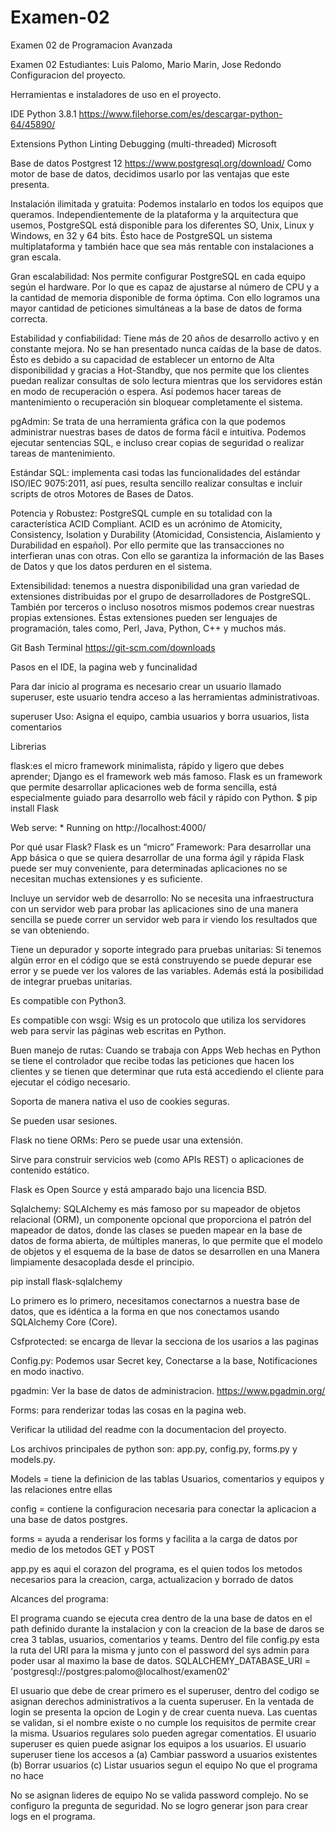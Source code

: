 # Examen-02
Examen 02 de Programacion Avanzada

Examen 02 Estudiantes: Luis Palomo, Mario Marin, Jose Redondo Configuracion del proyecto.

Herramientas e instaladores de uso en el proyecto.

IDE Python 3.8.1 https://www.filehorse.com/es/descargar-python-64/45890/

Extensions Python Linting Debugging (multi-threaded) Microsoft

Base de datos Postgrest 12 https://www.postgresql.org/download/ Como motor de base de datos, decidimos usarlo por las ventajas que este presenta.

Instalación ilimitada y gratuita: Podemos instalarlo en todos los equipos que queramos. Independientemente de la plataforma y la arquitectura que usemos, PostgreSQL está disponible para los diferentes SO, Unix, Linux y Windows, en 32 y 64 bits. Ésto hace de PostgreSQL un sistema multiplataforma y también hace que sea más rentable con instalaciones a gran escala.

Gran escalabilidad: Nos permite configurar PostgreSQL en cada equipo según el hardware. Por lo que es capaz de ajustarse al número de CPU y a la cantidad de memoria disponible de forma óptima. Con ello logramos una mayor cantidad de peticiones simultáneas a la base de datos de forma correcta.

Estabilidad y confiabilidad: Tiene más de 20 años de desarrollo activo y en constante mejora. No se han presentado nunca caídas de la base de datos. Ésto es debido a su capacidad de establecer un entorno de Alta disponibilidad y gracias a Hot-Standby, que nos permite que los clientes puedan realizar consultas de solo lectura mientras que los servidores están en modo de recuperación o espera. Así podemos hacer tareas de mantenimiento o recuperación sin bloquear completamente el sistema.

pgAdmin: Se trata de una herramienta gráfica con la que podemos administrar nuestras bases de datos de forma fácil e intuitiva. Podemos ejecutar sentencias SQL, e incluso crear copias de seguridad o realizar tareas de mantenimiento.

Estándar SQL: implementa casi todas las funcionalidades del estándar ISO/IEC 9075:2011, así pues, resulta sencillo realizar consultas e incluir scripts de otros Motores de Bases de Datos.

Potencia y Robustez: PostgreSQL cumple en su totalidad con la característica ACID Compliant. ACID es un acrónimo de Atomicity, Consistency, Isolation y Durability (Atomicidad, Consistencia, Aislamiento y Durabilidad en español). Por ello permite que las transacciones no interfieran unas con otras. Con ello se garantiza la información de las Bases de Datos y que los datos perduren en el sistema.

Extensibilidad: tenemos a nuestra disponibilidad una gran variedad de extensiones distribuidas por el grupo de desarrolladores de PostgreSQL. También por terceros o incluso nosotros mismos podemos crear nuestras propias extensiones. Éstas extensiones pueden ser lenguajes de programación, tales como, Perl, Java, Python, C++ y muchos más.

Git Bash Terminal https://git-scm.com/downloads

Pasos en el IDE, la pagina web y funcinalidad

Para dar inicio al programa es necesario crear un usuario llamado superuser, este usuario tendra acceso a las herramientas administrativoas.

superuser Uso: Asigna el equipo, cambia usuarios y borra usuarios, lista comentarios

Librerias

flask:es el micro framework minimalista, rápido y ligero que debes aprender; Django es el framework web más famoso. Flask es un framework que permite desarrollar aplicaciones web de forma sencilla, está especialmente guiado para desarrollo web fácil y rápido con Python. $ pip install Flask

Web serve: * Running on http://localhost:4000/

Por qué usar Flask? Flask es un “micro” Framework: Para desarrollar una App básica o que se quiera desarrollar de una forma ágil y rápida Flask puede ser muy conveniente, para determinadas aplicaciones no se necesitan muchas extensiones y es suficiente.

Incluye un servidor web de desarrollo: No se necesita una infraestructura con un servidor web para probar las aplicaciones sino de una manera sencilla se puede correr un servidor web para ir viendo los resultados que se van obteniendo.

Tiene un depurador y soporte integrado para pruebas unitarias: Si tenemos algún error en el código que se está construyendo se puede depurar ese error y se puede ver los valores de las variables. Además está la posibilidad de integrar pruebas unitarias.

Es compatible con Python3.

Es compatible con wsgi: Wsig es un protocolo que utiliza los servidores web para servir las páginas web escritas en Python.

Buen manejo de rutas: Cuando se trabaja con Apps Web hechas en Python se tiene el controlador que recibe todas las peticiones que hacen los clientes y se tienen que determinar que ruta está accediendo el cliente para ejecutar el código necesario.

Soporta de manera nativa el uso de cookies seguras.

Se pueden usar sesiones.

Flask no tiene ORMs: Pero se puede usar una extensión.

Sirve para construir servicios web (como APIs REST) o aplicaciones de contenido estático.

Flask es Open Source y está amparado bajo una licencia BSD.

Sqlalchemy: SQLAlchemy es más famoso por su mapeador de objetos relacional (ORM), un componente opcional que proporciona el patrón del mapeador de datos, donde las clases se pueden mapear en la base de datos de forma abierta, de múltiples maneras, lo que permite que el modelo de objetos y el esquema de la base de datos se desarrollen en una Manera limpiamente desacoplada desde el principio.

pip install flask-sqlalchemy

Lo primero es lo primero, necesitamos conectarnos a nuestra base de datos, que es idéntica a la forma en que nos conectamos usando SQLAlchemy Core (Core).

Csfprotected: se encarga de llevar la secciona de los usarios a las paginas

Config.py: Podemos usar Secret key, Conectarse a la base, Notificaciones en modo inactivo.

pgadmin: Ver la base de datos de administracion.
https://www.pgadmin.org/

Forms: para renderizar todas las cosas en la pagina web.

Verificar la utilidad del readme con la documentacion del proyecto.

Los archivos principales de python son: app.py, config.py, forms.py y models.py.

Models = tiene la definicion de las tablas Usuarios, comentarios y equipos y las relaciones entre ellas

config = contiene la configuracion necesaria para conectar la aplicacion a una base de datos postgres.

forms = ayuda a renderisar los forms y facilita a la carga de datos por medio de los metodos GET y POST

app.py es aqui el corazon del programa, es el quien todos los metodos necesarios para la creacion, carga, actualizacion y borrado de datos

Alcances del programa:

El programa cuando se ejecuta crea dentro de la una base de datos en el path definido durante la instalacion y con la creacion de la base de daros se crea 3 tablas, usuarios, comentarios y teams. Dentro del file config.py esta la ruta del URI para la misma y junto con el password del sys admin para poder usar al maximo la base de datos.
SQLALCHEMY_DATABASE_URI = 'postgresql://postgres:palomo@localhost/examen02'

El usuario que debe de crear primero es el superuser, dentro del codigo se asignan derechos administrativos a la cuenta superuser.
En la ventada de login se presenta la opcion de Login y de crear cuenta nueva.
Las cuentas se validan, si el nombre existe o no cumple los requisitos de permite crear la misma.
Usuarios regulares solo pueden agregar comentatios.
El usuario superuser es quien puede asignar los equipos a los usuarios.
El usuario superuser tiene los accesos a (a) Cambiar password a usuarios existentes (b) Borrar usuarios (c) Listar usuarios segun el equipo
No que el programa no hace

No se asignan lideres de equipo
No se valida password complejo.
No se configuro la pregunta de seguridad.
No se logro generar json para crear logs en el programa.
